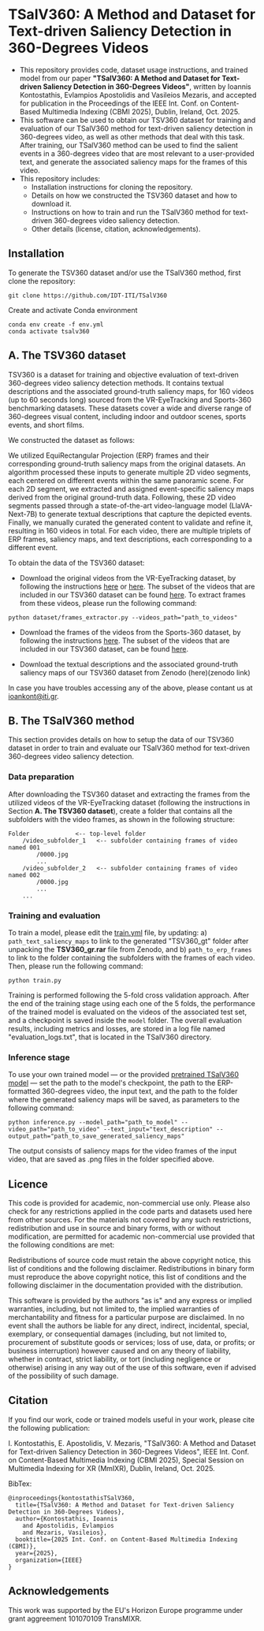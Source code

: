 # TSalV360: A Method and Dataset for Text-driven Saliency Detection in 360-Degrees Videos

* This repository provides code, dataset usage instructions, and trained model from our paper **"TSalV360: A Method and Dataset for Text-driven Saliency Detection in 360-Degrees Videos"**, written by Ioannis Kontostathis, Evlampios Apostolidis and Vasileios Mezaris, and accepted for publication in the Proceedings of the IEEE Int. Conf. on Content-Based Multimedia Indexing (CBMI 2025), Dublin, Ireland, Oct. 2025.
* This software can be used to obtain our TSV360 dataset for training and evaluation of our TSalV360 method for text-driven saliency detection in 360-degrees video, as well as other methods that deal with this task. After training, our TSalV360 method can be used to find the salient events in a 360-degrees video that are most relevant to a user-provided text, and generate the associated saliency maps for the frames of this video.
* This repository includes:
  * Installation instructions for cloning the repository.
  * Details on how we constructed the TSV360 dataset and how to download it.
  * Instructions on how to train and run the TSalV360 method for text-driven 360-degrees video saliency detection.
  * Other details (license, citation, acknowledgements).

## Installation
To generate the TSV360 dataset and/or use the TSalV360 method, first clone the repository:
```
git clone https://github.com/IDT-ITI/TSalV360
```
Create and activate Conda environment

```
conda env create -f env.yml
conda activate tsalv360
```
## A. The TSV360 dataset

TSV360 is a dataset for training and objective evaluation of text-driven 360-degrees video saliency detection methods.
It contains textual descriptions and the associated ground-truth saliency maps, for 160 videos (up to 60 seconds long) sourced from the VR-EyeTracking and Sports-360 benchmarking datasets. These datasets cover a wide and diverse range of 360-degrees visual content, including indoor and outdoor scenes, sports events, and short films.

We constructed the dataset as follows:

We utilized EquiRectangular Projection (ERP) frames and their corresponding ground-truth saliency maps from the original datasets. An algorithm processed these inputs to generate multiple 2D video segments, each centered on different events within the same panoramic scene. For each 2D segment, we extracted and assigned event-specific saliency maps derived from the original ground-truth data. Following, these 2D video segments passed through a state-of-the-art video-language model (LlaVA-Next-7B) to generate textual descriptions that capture the depicted events. Finally, we manually curated the generated content to validate and refine it, resulting in 160 videos in total. For each video, there are multiple triplets of ERP frames, saliency maps, and text descriptions, each corresponding to a different event.

To obtain the data of the TSV360 dataset:

*	Download the original videos from the VR-EyeTracking dataset, by following the instructions [here](https://github.com/xuyanyu-shh/VR-EyeTracking) or [here](https://github.com/mtliba/ATSal/tree/master). The subset of the videos that are included in our TSV360 dataset can be found [here](dataset/vreyetracking.json). To extract frames from these videos, please run the following command:
``` 
python dataset/frames_extractor.py --videos_path="path_to_videos"
```
* Download the frames of the videos from the Sports-360 dataset, by following the instructions [here](https://github.com/vhchuong/Saliency-prediction-for-360-degree-video/tree/main). The subset of the videos that are included in our TSV360 dataset, can be found [here](dataset/sports360.json).

* Download the textual descriptions and the associated ground-truth saliency maps of our TSV360 dataset from Zenodo (here)(zenodo link)

In case you have troubles accessing any of the above, please contant us at ioankont@iti.gr. 

## B. The TSalV360 method

This section provides details on how to setup the data of our TSV360 dataset in order to train and evaluate our TSalV360 method for text-driven 360-degrees video saliency detection.

### Data preparation

After downloading the TSV360 dataset and extracting the frames from the utilized videos of the VR-EyeTracking dataset (following the instructions in Section **A. The TSV360 dataset**), create a folder that contains all the subfolders with the video frames, as shown in the following structure:

```Text
Folder             <-- top-level folder
    /video_subfolder_1   <-- subfolder containing frames of video named 001
        /0000.jpg
        ...
    /video_subfolder_2   <-- subfolder containing frames of video named 002
        /0000.jpg
        ...
    ...
```

### Training and evaluation
To train a model, please edit the [train.yml](configs/train.yml) file, by updating: a) `path_text_saliency_maps` to link to the generated "TSV360_gt" folder after unpacking the **TSV360_gr.rar** file from Zenodo, and b) `path_to_erp_frames` to link to the folder containing the subfolders with the frames of each video. Then, please run the following command:

```
python train.py
```

Training is performed following the 5-fold cross validation approach. After the end of the training stage using each one of the 5 folds, the performance of the trained model is evaluated on the videos of the associated test set, and a checkpoint is saved inside the `model` folder. The overall evaluation results, including metrics and losses, are stored in a log file named "evaluation_logs.txt", that is located in the TSalV360 directory.

### Inference stage

To use your own trained model — or the provided [pretrained TSalV360 model](https://drive.google.com/file/d/1oMyNRPtgtDMHkCpttPXaSyGj45CG8HS-/view?usp=sharing) — set the path to the model's checkpoint, the path to the ERP-formatted 360-degrees video, the input text, and the path to the folder where the generated saliency maps will be saved, as parameters to the following command:

```
python inference.py --model_path="path_to_model" --video_path="path_to_video" --text_input="text_description" --output_path="path_to_save_generated_saliency_maps"
```

The output consists of saliency maps for the video frames of the input video, that are saved as .png files in the folder specified above.

## Licence

This code is provided for academic, non-commercial use only. Please also check for any restrictions applied in the code parts and datasets used here from other sources. For the materials not covered by any such restrictions, redistribution and use in source and binary forms, with or without modification, are permitted for academic non-commercial use provided that the following conditions are met:

Redistributions of source code must retain the above copyright notice, this list of conditions and the following disclaimer. Redistributions in binary form must reproduce the above copyright notice, this list of conditions and the following disclaimer in the documentation provided with the distribution.

This software is provided by the authors "as is" and any express or implied warranties, including, but not limited to, the implied warranties of merchantability and fitness for a particular purpose are disclaimed. In no event shall the authors be liable for any direct, indirect, incidental, special, exemplary, or consequential damages (including, but not limited to, procurement of substitute goods or services; loss of use, data, or profits; or business interruption) however caused and on any theory of liability, whether in contract, strict liability, or tort (including negligence or otherwise) arising in any way out of the use of this software, even if advised of the possibility of such damage.

## Citation
If you find our work, code or trained models useful in your work, please cite the following publication:

I. Kontostathis, E. Apostolidis, V. Mezaris, "TSalV360: A Method and Dataset for Text-driven Saliency Detection in 360-Degrees Videos", IEEE Int. Conf. on Content-Based Multimedia Indexing (CBMI 2025), Special Session on Multimedia Indexing for XR (MmIXR), Dublin, Ireland, Oct. 2025.

BibTex:
````
@inproceedings{kontostathisTSalV360,
  title={TSalV360: A Method and Dataset for Text-driven Saliency Detection in 360-Degrees Videos},
  author={Kontostathis, Ioannis
    and Apostolidis, Evlampios
    and Mezaris, Vasileios},
  booktitle={2025 Int. Conf. on Content-Based Multimedia Indexing (CBMI)},
  year={2025},
  organization={IEEE}
}
````
## Acknowledgements
This work was supported by the EU's Horizon Europe programme under grant aggreement 101070109 TransMIXR.



